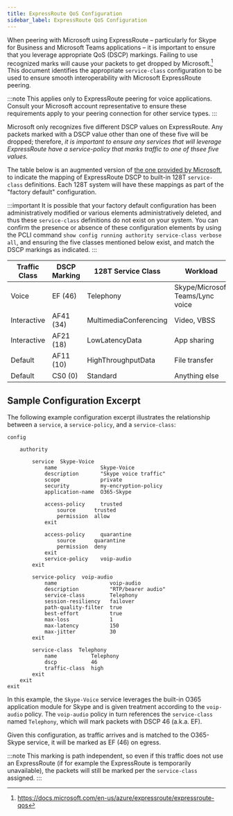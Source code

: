 ```yaml
---
title: ExpressRoute QoS Configuration
sidebar_label: ExpressRoute QoS Configuration
---
```


When peering with Microsoft using ExpressRoute – particularly for Skype for Business and Microsoft Teams applications – it is important to ensure that you leverage appropriate QoS (DSCP) markings. Failing to use recognized marks will cause your packets to get dropped by Microsoft.[^1] This document identifies the appropriate `service-class` configuration to be used to ensure smooth interoperability with Microsoft ExpressRoute peering.

:::note
This applies only to ExpressRoute peering for voice applications. Consult your Microsoft account representative to ensure these requirements apply to your peering connection for other service types.
:::

Microsoft only recognizes five different DSCP values on ExpressRoute. Any packets marked with a DSCP value other than one of these five will be dropped; therefore, _it is important to ensure any services that will leverage ExpressRoute have a service-policy that marks traffic to one of thsee five values._

The table below is an augmented version of [the one provided by Microsoft](https://docs.microsoft.com/en-us/azure/expressroute/expressroute-qos), to indicate the mapping of ExpressRoute DSCP to built-in 128T `service-class` definitions. Each 128T system will have these mappings as part of the "factory default" configuration.

:::important
It is possible that your factory default configuration has been administratively modified or various elements administratively deleted, and thus these `service-class` definitions do not exist on your system. You can confirm the presence or absence of these configuration elements by using the PCLI command `show config running authority service-class verbose all`, and ensuring the five classes mentioned below exist, and match the DSCP markings as indicated.
:::

| Traffic Class | DSCP Marking | 128T Service Class | Workload                         |
| ------------- | ------------ | - | -------------------------------- |
| Voice         | EF (46)      | Telephony | Skype/Microsoft Teams/Lync voice |
| Interactive | AF41 (34) | MultimediaConferencing | Video, VBSS |
| Interactive | AF21 (18) | LowLatencyData | App sharing |
| Default | AF11 (10) | HighThroughputData | File transfer |
| Default | CS0 (0) | Standard | Anything else |

## Sample Configuration Excerpt

The following example configuration excerpt illustrates the relationship between a `service`, a `service-policy`, and a `service-class`:

```
config

    authority

        service  Skype-Voice
            name              Skype-Voice
            description       "Skype voice traffic"
            scope             private
            security          my-encryption-policy
            application-name  O365-Skype

            access-policy     trusted
                source      trusted
                permission  allow
            exit

            access-policy     quarantine
                source      quarantine
                permission  deny
            exit
            service-policy    voip-audio
        exit

        service-policy  voip-audio
            name                 voip-audio
            description          "RTP/bearer audio"
            service-class        Telephony
            session-resiliency   failover
            path-quality-filter  true
            best-effort          true
            max-loss             1
            max-latency          150
            max-jitter           30
        exit

        service-class  Telephony
            name           Telephony
            dscp           46
            traffic-class  high
        exit
    exit
exit
```

In this example, the `Skype-Voice` service leverages the built-in O365 application module for Skype and is given treatment according to the `voip-audio` policy. The `voip-audio` policy in turn references the `service-class` named `Telephony`, which will mark packets with DSCP 46 (a.k.a. EF).

Given this configuration, as traffic arrives and is matched to the O365-Skype service, it will be marked as EF (46) on egress.

:::note
This marking is path independent, so even if this traffic does not use an ExpressRoute (if for example the ExpressRoute is temporarily unavailable), the packets will still be marked per the `service-class` assigned.
:::

[^1]: https://docs.microsoft.com/en-us/azure/expressroute/expressroute-qos
